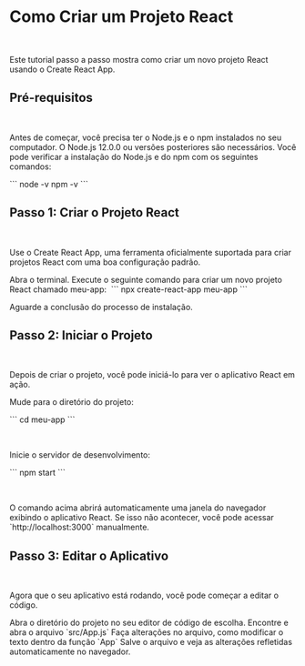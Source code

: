  # Como Criar um Projeto React
  &nbsp;

  Este tutorial passo a passo mostra como criar um novo projeto React usando o Create React App.
  &#8203;

  ## Pré-requisitos
  &nbsp;

  Antes de começar, você precisa ter o Node.js e o npm instalados no seu computador. O Node.js 12.0.0 ou versões posteriores são necessários. Você pode verificar a instalação do Node.js e do npm com os seguintes comandos:
  &#8203;

  \`\`\`
  node -v
  npm -v
  \`\`\`

 
  ## Passo 1: Criar o Projeto React
  &nbsp;

  Use o Create React App, uma ferramenta oficialmente suportada para criar projetos React com uma boa configuração padrão.

Abra o terminal.
 Execute o seguinte comando para criar um novo projeto React chamado meu-app:
  &#8203;
  \`\`\`
  npx create-react-app meu-app
  \`\`\`

  Aguarde a conclusão do processo de instalação.

  ## Passo 2: Iniciar o Projeto
  &nbsp;

  Depois de criar o projeto, você pode iniciá-lo para ver o aplicativo React em ação.

  Mude para o diretório do projeto:
  &#8203;

  \`\`\`
  cd meu-app
  \`\`\`

  &nbsp;

 Inicie o servidor de desenvolvimento:
 &#8203;

  \`\`\`
  npm start
  \`\`\`

  &nbsp;

  O comando acima abrirá automaticamente uma janela do navegador exibindo o aplicativo React. Se isso não acontecer, você pode acessar \`http://localhost:3000\` manualmente.
 &#8203;

  ## Passo 3: Editar o Aplicativo
  &nbsp;

  Agora que o seu aplicativo está rodando, você pode começar a editar o código.

  Abra o diretório do projeto no seu editor de código de escolha.
  Encontre e abra o arquivo \`src/App.js\`
  Faça alterações no arquivo, como modificar o texto dentro da função \`App\`
  Salve o arquivo e veja as alterações refletidas automaticamente no navegador.

  &#8203;